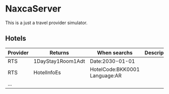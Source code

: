 # NaxcaServer

This is a just a travel provider simulator.

## Hotels

Provider|Returns|When searchs|Description
|---|---|---|---|
|RTS|1DayStay1Room1Adt|Date:2030-01-01|
|RTS|HotelInfoEs|HotelCode:BKK0001 Language:AR|
|...







